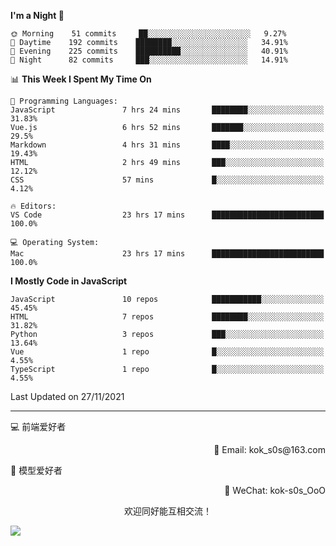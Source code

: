 <!--START_SECTION:waka-->
**I'm a Night 🦉** 

```text
🌞 Morning    51 commits     ██░░░░░░░░░░░░░░░░░░░░░░░   9.27% 
🌆 Daytime    192 commits    ████████░░░░░░░░░░░░░░░░░   34.91% 
🌃 Evening    225 commits    ██████████░░░░░░░░░░░░░░░   40.91% 
🌙 Night      82 commits     ███░░░░░░░░░░░░░░░░░░░░░░   14.91%

```


📊 **This Week I Spent My Time On** 

```text
💬 Programming Languages: 
JavaScript               7 hrs 24 mins       ████████░░░░░░░░░░░░░░░░░   31.83% 
Vue.js                   6 hrs 52 mins       ███████░░░░░░░░░░░░░░░░░░   29.5% 
Markdown                 4 hrs 31 mins       ████░░░░░░░░░░░░░░░░░░░░░   19.43% 
HTML                     2 hrs 49 mins       ███░░░░░░░░░░░░░░░░░░░░░░   12.12% 
CSS                      57 mins             █░░░░░░░░░░░░░░░░░░░░░░░░   4.12%

🔥 Editors: 
VS Code                  23 hrs 17 mins      █████████████████████████   100.0%

💻 Operating System: 
Mac                      23 hrs 17 mins      █████████████████████████   100.0%

```

**I Mostly Code in JavaScript** 

```text
JavaScript               10 repos            ███████████░░░░░░░░░░░░░░   45.45% 
HTML                     7 repos             ████████░░░░░░░░░░░░░░░░░   31.82% 
Python                   3 repos             ███░░░░░░░░░░░░░░░░░░░░░░   13.64% 
Vue                      1 repo              █░░░░░░░░░░░░░░░░░░░░░░░░   4.55% 
TypeScript               1 repo              █░░░░░░░░░░░░░░░░░░░░░░░░   4.55%

```



 Last Updated on 27/11/2021
<!--END_SECTION:waka-->

---

💻 前端爱好者 

<p align="right">
📧 Email: kok_s0s@163.com 
</p> 

<p align="left">
🧩 模型爱好者
</p>

<p align="right">
📲 WeChat: kok-s0s_OoO
</p>


<p align="center">欢迎同好能互相交流！</p>

<img align="center"  src="https://www.kok-s0s.top/usr/uploads/2021/01/4291479694.jpg">
